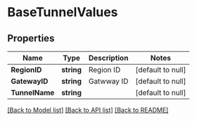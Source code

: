 # BaseTunnelValues

## Properties
Name | Type | Description | Notes
------------ | ------------- | ------------- | -------------
**RegionID** | **string** | Region ID | [default to null]
**GatewayID** | **string** | Gatwway ID | [default to null]
**TunnelName** | **string** |  | [default to null]

[[Back to Model list]](../README.md#documentation-for-models) [[Back to API list]](../README.md#documentation-for-api-endpoints) [[Back to README]](../README.md)

